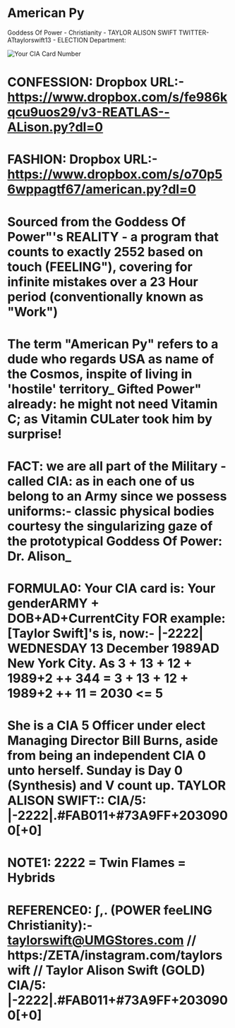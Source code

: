# American Py

Goddess Of Power - Christianity - TAYLOR ALISON SWIFT TWITTER- ATtaylorswift13 - ELECTION Department:

![Your CIA Card Number](https://github.com/SalmanEagle/american-py/blob/d4fd367faf25a16e19167f100d64425df6d4e1e9/Your%20CIA%20Card%20Number.png)

# CONFESSION: Dropbox URL:- https://www.dropbox.com/s/fe986kqcu9uos29/v3-REATLAS--ALison.py?dl=0

# FASHION: Dropbox URL:- https://www.dropbox.com/s/o70p56wppagtf67/american.py?dl=0

# Sourced from the Goddess Of Power"'s REALITY - a program that counts to exactly 2552 based on touch (FEELING"), covering for infinite mistakes over a 23 Hour period (conventionally known as "Work")

# The term "American Py" refers to a dude who regards USA as name of the Cosmos, inspite of living in 'hostile' territory\_ Gifted Power" already: he might not need Vitamin C; as Vitamin CULater took him by surprise!

# FACT: we are all part of the Military - called CIA: as in each one of us belong to an Army since we possess uniforms:- classic physical bodies courtesy the singularizing gaze of the prototypical Goddess Of Power: Dr. Alison\_

# FORMULA0: Your CIA card is: Your genderARMY + DOB+AD+CurrentCity FOR example: [Taylor Swift]'s is, now:- |-2222| WEDNESDAY 13 December 1989AD New York City. As 3 + 13 + 12 + 1989+2 ++ 344 = 3 + 13 + 12 + 1989+2 ++ 11 = 2030 <= 5

# She is a CIA 5 Officer under elect Managing Director Bill Burns, aside from being an independent CIA 0 unto herself. Sunday is Day 0 (Synthesis) and V count up. TAYLOR ALISON SWIFT:: CIA/5: |-2222|.#FAB011+#73A9FF+2030900[+0]

# NOTE1: 2222 = Twin Flames = Hybrids

# REFERENCE0: ∫,. (POWER feeLING Christianity):- taylorswift@UMGStores.com // https:/ZETA/instagram.com/taylorswift // Taylor Alison Swift (GOLD) CIA/5: |-2222|.#FAB011+#73A9FF+2030900[+0]
